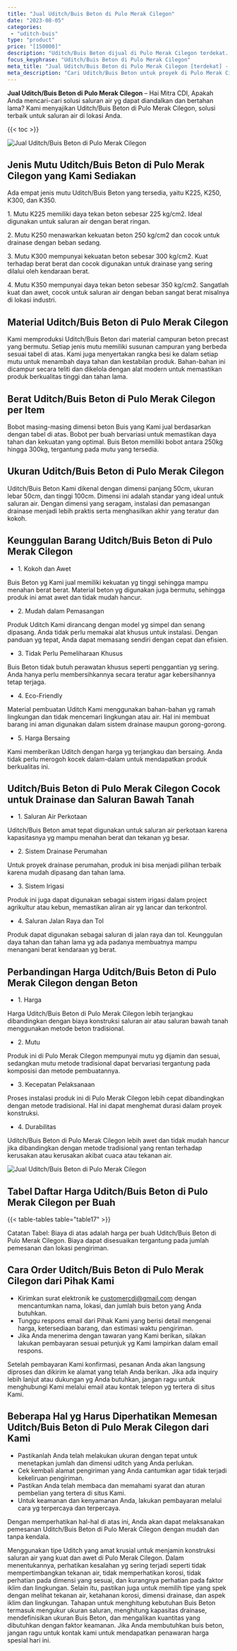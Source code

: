 ```yaml
---
title: "Jual Uditch/Buis Beton di Pulo Merak Cilegon"
date: "2023-08-05"
categories:
 - "uditch-buis"
type: "product"
price: "[150000]"
description: "Uditch/Buis Beton dijual di Pulo Merak Cilegon terdekat. Uditch/Buis Beton ini umumnya digunakan dalam proyek konstruksi sebagai saluran pembuangan yang handal dan awet. Hubungi kami untuk informasi lebih lanjut."
focus_keyphrase: "Uditch/Buis Beton di Pulo Merak Cilegon"
meta_title: "Jual Uditch/Buis Beton di Pulo Merak Cilegon [terdekat] - CDI"
meta_description: "Cari Uditch/Buis Beton untuk proyek di Pulo Merak Cilegon? Kami memiliki Uditch/Buis Beton yang berkualitas untuk infrastruktur saluran pembuangan. Dapatkan harga termurah sekarang."
---
```


**Jual Uditch/Buis Beton di Pulo Merak Cilegon** – Hai Mitra CDI, Apakah Anda mencari-cari solusi saluran air yg dapat diandalkan dan bertahan lama? Kami menyajikan Uditch/Buis Beton di Pulo Merak Cilegon, solusi terbaik untuk saluran air di lokasi Anda.

{{< toc >}}

![Jual Uditch/Buis Beton di Pulo Merak Cilegon](/images/uditch-buis/uditch-beton-14.jpg)

## Jenis Mutu Uditch/Buis Beton di Pulo Merak Cilegon yang Kami Sediakan

Ada empat jenis mutu Uditch/Buis Beton yang tersedia, yaitu K225, K250, K300, dan K350.

1\. Mutu K225 memiliki daya tekan beton sebesar 225 kg/cm2. Ideal digunakan untuk saluran air dengan berat ringan.

2\. Mutu K250 menawarkan kekuatan beton 250 kg/cm2 dan cocok untuk drainase dengan beban sedang.

3\. Mutu K300 mempunyai kekuatan beton sebesar 300 kg/cm2. Kuat terhadap berat berat dan cocok digunakan untuk drainase yang sering dilalui oleh kendaraan berat.

4\. Mutu K350 mempunyai daya tekan beton sebesar 350 kg/cm2. Sangatlah kuat dan awet, cocok untuk saluran air dengan beban sangat berat misalnya di lokasi industri.

## Material Uditch/Buis Beton di Pulo Merak Cilegon

Kami memproduksi Uditch/Buis Beton dari material campuran beton precast yang bermutu. Setiap jenis mutu memiliki susunan campuran yang berbeda sesuai tabel di atas. Kami juga menyertakan rangka besi ke dalam setiap mutu untuk menambah daya tahan dan kestabilan produk. Bahan-bahan ini dicampur secara teliti dan dikelola dengan alat modern untuk memastikan produk berkualitas tinggi dan tahan lama.

## Berat Uditch/Buis Beton di Pulo Merak Cilegon per Item

Bobot masing-masing dimensi beton Buis yang Kami jual berdasarkan dengan tabel di atas. Bobot per buah bervariasi untuk memastikan daya tahan dan kekuatan yang optimal. Buis Beton memiliki bobot antara 250kg hingga 300kg, tergantung pada mutu yang tersedia.

## Ukuran Uditch/Buis Beton di Pulo Merak Cilegon

Uditch/Buis Beton Kami dikenal dengan dimensi panjang 50cm, ukuran lebar 50cm, dan tinggi 100cm. Dimensi ini adalah standar yang ideal untuk saluran air. Dengan dimensi yang seragam, instalasi dan pemasangan drainase menjadi lebih praktis serta menghasilkan akhir yang teratur dan kokoh.

## Keunggulan Barang Uditch/Buis Beton di Pulo Merak Cilegon

*   1\. Kokoh dan Awet

Buis Beton yg Kami jual memiliki kekuatan yg tinggi sehingga mampu menahan berat berat. Material beton yg digunakan juga bermutu, sehingga produk ini amat awet dan tidak mudah hancur.
*   2\. Mudah dalam Pemasangan

Produk Uditch Kami dirancang dengan model yg simpel dan senang dipasang. Anda tidak perlu memakai alat khusus untuk instalasi. Dengan panduan yg tepat, Anda dapat memasang sendiri dengan cepat dan efisien.
*   3\. Tidak Perlu Pemeliharaan Khusus

Buis Beton tidak butuh perawatan khusus seperti penggantian yg sering. Anda hanya perlu membersihkannya secara teratur agar kebersihannya tetap terjaga.
*   4\. Eco-Friendly

Material pembuatan Uditch Kami menggunakan bahan-bahan yg ramah lingkungan dan tidak mencemari lingkungan atau air. Hal ini membuat barang ini aman digunakan dalam sistem drainase maupun gorong-gorong.
*   5\. Harga Bersaing

Kami memberikan Uditch dengan harga yg terjangkau dan bersaing. Anda tidak perlu merogoh kocek dalam-dalam untuk mendapatkan produk berkualitas ini.

## Uditch/Buis Beton di Pulo Merak Cilegon Cocok untuk Drainase dan Saluran Bawah Tanah

*   1\. Saluran Air Perkotaan

Uditch/Buis Beton amat tepat digunakan untuk saluran air perkotaan karena kapasitasnya yg mampu menahan berat dan tekanan yg besar.
*   2\. Sistem Drainase Perumahan

Untuk proyek drainase perumahan, produk ini bisa menjadi pilihan terbaik karena mudah dipasang dan tahan lama.
*   3\. Sistem Irigasi

Produk ini juga dapat digunakan sebagai sistem irigasi dalam project agrikultur atau kebun, memastikan aliran air yg lancar dan terkontrol.
*   4\. Saluran Jalan Raya dan Tol

Produk dapat digunakan sebagai saluran di jalan raya dan tol. Keunggulan daya tahan dan tahan lama yg ada padanya membuatnya mampu menangani berat kendaraan yg berat.

## Perbandingan Harga Uditch/Buis Beton di Pulo Merak Cilegon dengan Beton

*   1\. Harga

Harga Uditch/Buis Beton di Pulo Merak Cilegon lebih terjangkau dibandingkan dengan biaya konstruksi saluran air atau saluran bawah tanah menggunakan metode beton tradisional.
*   2\. Mutu

Produk ini di Pulo Merak Cilegon mempunyai mutu yg dijamin dan sesuai, sedangkan mutu metode tradisional dapat bervariasi tergantung pada komposisi dan metode pembuatannya.
*   3\. Kecepatan Pelaksanaan

Proses instalasi produk ini di Pulo Merak Cilegon lebih cepat dibandingkan dengan metode tradisional. Hal ini dapat menghemat durasi dalam proyek konstruksi.
*   4\. Durabilitas

Uditch/Buis Beton di Pulo Merak Cilegon lebih awet dan tidak mudah hancur jika dibandingkan dengan metode tradisional yang rentan terhadap kerusakan atau kerusakan akibat cuaca atau tekanan air.

![Jual Uditch/Buis Beton di Pulo Merak Cilegon](/images/uditch-buis/buis-beton-05.jpg)

## Tabel Daftar Harga Uditch/Buis Beton di Pulo Merak Cilegon per Buah

{{< table-tables table="table17" >}}

Catatan Tabel: Biaya di atas adalah harga per buah Uditch/Buis Beton di Pulo Merak Cilegon. Biaya dapat disesuaikan tergantung pada jumlah pemesanan dan lokasi pengiriman.

## Cara Order Uditch/Buis Beton di Pulo Merak Cilegon dari Pihak Kami

*   Kirimkan surat elektronik ke customercdi@gmail.com dengan mencantumkan nama, lokasi, dan jumlah buis beton yang Anda butuhkan.
*   Tunggu respons email dari Pihak Kami yang berisi detail mengenai harga, ketersediaan barang, dan estimasi waktu pengiriman.
*   Jika Anda menerima dengan tawaran yang Kami berikan, silakan lakukan pembayaran sesuai petunjuk yg Kami lampirkan dalam email respons.

Setelah pembayaran Kami konfirmasi, pesanan Anda akan langsung diproses dan dikirim ke alamat yang telah Anda berikan. Jika ada inquiry lebih lanjut atau dukungan yg Anda butuhkan, jangan ragu untuk menghubungi Kami melalui email atau kontak telepon yg tertera di situs Kami.

## Beberapa Hal yg Harus Diperhatikan Memesan Uditch/Buis Beton di Pulo Merak Cilegon dari Kami

*   Pastikanlah Anda telah melakukan ukuran dengan tepat untuk menetapkan jumlah dan dimensi uditch yang Anda perlukan.
*   Cek kembali alamat pengiriman yang Anda cantumkan agar tidak terjadi kekeliruan pengiriman.
*   Pastikan Anda telah membaca dan memahami syarat dan aturan pembelian yang tertera di situs Kami.
*   Untuk keamanan dan kenyamanan Anda, lakukan pembayaran melalui cara yg terpercaya dan terpercaya.

Dengan memperhatikan hal-hal di atas ini, Anda akan dapat melaksanakan pemesanan Uditch/Buis Beton di Pulo Merak Cilegon dengan mudah dan tanpa kendala.

Menggunakan tipe Uditch yang amat krusial untuk menjamin konstruksi saluran air yang kuat dan awet di Pulo Merak Cilegon. Dalam menentukannya, perhatikan kesalahan yg sering terjadi seperti tidak mempertimbangkan tekanan air, tidak memperhatikan korosi, tidak perhatian pada dimensi yang sesuai, dan kurangnya perhatian pada faktor iklim dan lingkungan. Selain itu, pastikan juga untuk memilih tipe yang spek dengan melihat tekanan air, ketahanan korosi, dimensi drainase, dan aspek iklim dan lingkungan. Tahapan untuk menghitung kebutuhan Buis Beton termasuk mengukur ukuran saluran, menghitung kapasitas drainase, mendefinisikan ukuran Buis Beton, dan mengalikan kuantitas yang dibutuhkan dengan faktor keamanan. Jika Anda membutuhkan buis beton, jangan ragu untuk kontak kami untuk mendapatkan penawaran harga spesial hari ini.